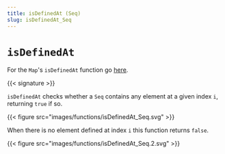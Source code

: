 ```yaml
---
title: isDefinedAt (Seq)
slug: isDefinedAt_Seq
---
```


# `isDefinedAt`

For the `Map`'s `isDefinedAt` function go [here](../isDefinedAt_Map).

{{< signature >}}

`isDefinedAt` checks whether a `Seq` contains any element at a given index `i`, returning `true` if so.

{{< figure src="images/functions/isDefinedAt_Seq.svg" >}}

When there is no element defined at index `i` this function returns `false`.

{{< figure src="images/functions/isDefinedAt_Seq.2.svg" >}}
